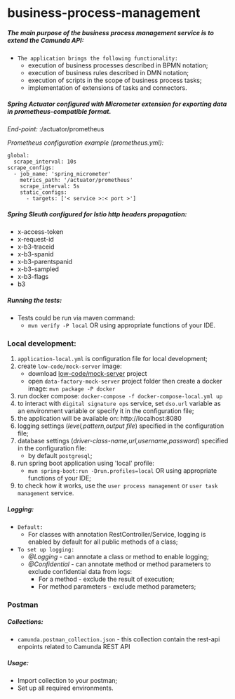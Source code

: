 # business-process-management

##### The main purpose of the business process management service is to extend the Camunda API:

* `The application brings the following functionality:`
    * execution of business processes described in BPMN notation;
    * execution of business rules described in DMN notation;
    * execution of scripts in the scope of business process tasks;
    * implementation of extensions of tasks and connectors.


##### Spring Actuator configured with Micrometer extension for exporting data in prometheus-compatible format.
*End-point:* <service>:<port>/actuator/prometheus

*Prometheus configuration example (prometheus.yml):*

```
global:
  scrape_interval: 10s
scrape_configs:
  - job_name: 'spring_micrometer'
    metrics_path: '/actuator/prometheus'
    scrape_interval: 5s
    static_configs:
      - targets: ['< service >:< port >']
```

##### Spring Sleuth configured for Istio http headers propagation:

- x-access-token
- x-request-id
- x-b3-traceid
- x-b3-spanid
- x-b3-parentspanid
- x-b3-sampled
- x-b3-flags
- b3

##### Running the tests:

* Tests could be run via maven command:
    * `mvn verify -P local` OR using appropriate functions of your IDE.

### Local development:

1. `application-local.yml` is configuration file for local development;
2. create `low-code/mock-server` image:
    * download [low-code/mock-server](https://gitbud.epam.com/mdtu-ddm/low-code-platform/mock/data-factory-mock-server) project
    * open `data-factory-mock-server` project folder then create a docker image: `mvn package -P docker`
3. run docker compose: `docker-compose -f docker-compose-local.yml up`
4. to interact with `digital signature ops` service, set `dso.url` variable as an environment
   variable or specify it in the configuration file;
5. the application will be available on: http://localhost:8080  
6. logging settings (*level,pattern,output file*) specified in the configuration file;
7. database settings (*driver-class-name,url,username,password*) specified in the configuration file:
    * by default `postgresql`;
8. run spring boot application using 'local' profile:
    * `mvn spring-boot:run -Drun.profiles=local` OR using appropriate functions of your IDE;
9. to check how it works, use the `user process management` or `user task management` service.   
  

##### Logging:

* `Default:`
    * For classes with annotation RestController/Service, logging is enabled by default for all public methods of a class;
* `To set up logging:`
    * *@Logging* - can annotate a class or method to enable logging;
    * *@Confidential* - can annotate method or method parameters to exclude confidential data from logs:
        - For a method - exclude the result of execution;
        - For method parameters - exclude method parameters;

### Postman

##### Collections:
* `camunda.postman_collection.json` - this collection contain the rest-api enpoints related to Camunda REST API
##### Usage:
- Import collection to your postman;
- Set up all required environments.